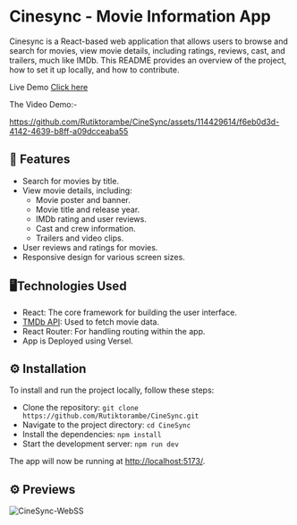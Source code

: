 # Cinesync - Movie Information App

Cinesync is a React-based web application that allows users to browse and search for movies, view movie details, including ratings, reviews, cast, and trailers, much like IMDb. This README provides an overview of the project, how to set it up locally, and how to contribute.


Live Demo [Click here](https://thecinesync.vercel.app/)


The Video Demo:-


https://github.com/Rutiktorambe/CineSync/assets/114429614/f6eb0d3d-4142-4639-b8ff-a09dcceaba55


## 🖤 Features

- Search for movies by title.
- View movie details, including:
  - Movie poster and banner.
  - Movie title and release year.
  - IMDb rating and user reviews.
  - Cast and crew information.
  - Trailers and video clips.
- User reviews and ratings for movies.
- Responsive design for various screen sizes.

##  🖥️Technologies Used

- React: The core framework for building the user interface.
- [TMDb API](https://www.themoviedb.org/documentation/api): Used to fetch movie data.
- React Router: For handling routing within the app.
- App is Deployed using Versel.


## ⚙️ Installation

To install and run the project locally, follow these steps:

- Clone the repository: `git clone https://github.com/Rutiktorambe/CineSync.git`
- Navigate to the project directory: `cd CineSync`
- Install the dependencies: `npm install`
- Start the development server: `npm run dev`

The app will now be running at [http://localhost:5173/](http://localhost:5173/).

## ⚙️ Previews


![CineSync-WebSS](https://github.com/Rutiktorambe/CineSync/assets/114429614/947df527-03f8-4d60-87e3-87833d90e8e5)
